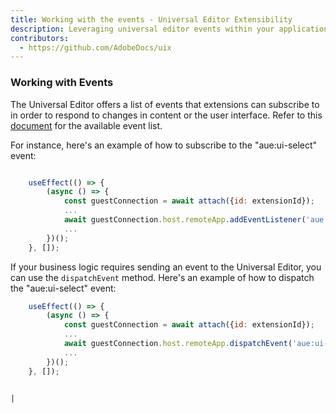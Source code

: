 ```yaml
---
title: Working with the events - Universal Editor Extensibility
description: Leveraging universal editor events within your application
contributors:
  - https://github.com/AdobeDocs/uix
---
```


### Working with Events

The Universal Editor offers a list of events that extensions can subscribe to in order to respond to changes in content or the user interface.
Refer to this [document](https://experienceleague.adobe.com/en/docs/experience-manager-cloud-service/content/implementing/developing/universal-editor/events) for the available event list.

For instance, here's an example of how to subscribe to the "aue:ui-select" event:

```js

    useEffect(() => {
        (async () => {
            const guestConnection = await attach({id: extensionId});
            ...
            await guestConnection.host.remoteApp.addEventListener('aue:ui-select', console.log('event recieved!'));
            ...
        })();
    }, []);
```

If your business logic requires sending an event to the Universal Editor, you can use the `dispatchEvent` method.
Here's an example of how to dispatch the "aue:ui-select" event:

```js
    useEffect(() => {
        (async () => {
            const guestConnection = await attach({id: extensionId});
            ...
            await guestConnection.host.remoteApp.dispatchEvent('aue:ui-select', {data: 'some data'});
            ...
        })();
    }, []);
```
                                                                                                                                 |